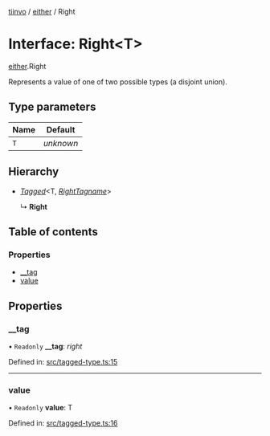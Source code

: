[tiinvo](../README.md) / [either](../modules/either.md) / Right

# Interface: Right<T\>

[either](../modules/either.md).Right

Represents a value of one of two possible types (a disjoint union).

## Type parameters

Name | Default |
------ | ------ |
`T` | *unknown* |

## Hierarchy

* [*Tagged*](../README.md#tagged)<T, [*RightTagname*](../modules/either.md#righttagname)\>

  ↳ **Right**

## Table of contents

### Properties

- [\_\_tag](either.right.md#__tag)
- [value](either.right.md#value)

## Properties

### \_\_tag

• `Readonly` **\_\_tag**: *right*

Defined in: [src/tagged-type.ts:15](https://github.com/OctoD/tiinvo/blob/ea6e8d4/src/tagged-type.ts#L15)

___

### value

• `Readonly` **value**: T

Defined in: [src/tagged-type.ts:16](https://github.com/OctoD/tiinvo/blob/ea6e8d4/src/tagged-type.ts#L16)
